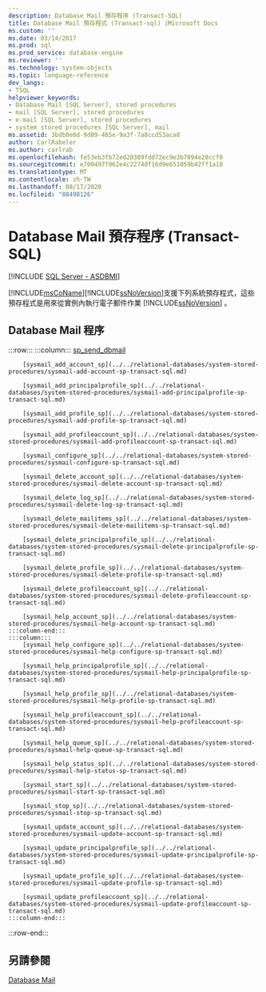 ```yaml
---
description: Database Mail 預存程序 (Transact-SQL)
title: Database Mail 預存程式 (Transact-sql) |Microsoft Docs
ms.custom: ''
ms.date: 03/14/2017
ms.prod: sql
ms.prod_service: database-engine
ms.reviewer: ''
ms.technology: system-objects
ms.topic: language-reference
dev_langs:
- TSQL
helpviewer_keywords:
- Database Mail [SQL Server], stored procedures
- mail [SQL Server], stored procedures
- e-mail [SQL Server], stored procedures
- system stored procedures [SQL Server], mail
ms.assetid: 3bdb0e6d-9d09-465e-9a3f-7a8ccd53aca8
author: CarlRabeler
ms.author: carlrab
ms.openlocfilehash: fe53eb3fb72ed20389fdd72ec9e3b7094e28ccf0
ms.sourcegitcommit: e700497f962e4c2274df16d9e651059b42ff1a10
ms.translationtype: MT
ms.contentlocale: zh-TW
ms.lasthandoff: 08/17/2020
ms.locfileid: "88498126"
---
```

# <a name="database-mail-stored-procedures-transact-sql"></a>Database Mail 預存程序 (Transact-SQL)
[!INCLUDE [SQL Server - ASDBMI](../../includes/applies-to-version/sql-asdbmi.md)]

  [!INCLUDE[msCoName](../../includes/msconame-md.md)][!INCLUDE[ssNoVersion](../../includes/ssnoversion-md.md)]支援下列系統預存程式，這些預存程式是用來從實例內執行電子郵件作業 [!INCLUDE[ssNoVersion](../../includes/ssnoversion-md.md)] 。  
  
## <a name="database-mail-procedures"></a>Database Mail 程序  

:::row:::
    :::column:::
        [sp_send_dbmail](../../relational-databases/system-stored-procedures/sp-send-dbmail-transact-sql.md)

        [sysmail_add_account_sp](../../relational-databases/system-stored-procedures/sysmail-add-account-sp-transact-sql.md)

        [sysmail_add_principalprofile_sp](../../relational-databases/system-stored-procedures/sysmail-add-principalprofile-sp-transact-sql.md)

        [sysmail_add_profile_sp](../../relational-databases/system-stored-procedures/sysmail-add-profile-sp-transact-sql.md)

        [sysmail_add_profileaccount_sp](../../relational-databases/system-stored-procedures/sysmail-add-profileaccount-sp-transact-sql.md)

        [sysmail_configure_sp](../../relational-databases/system-stored-procedures/sysmail-configure-sp-transact-sql.md)

        [sysmail_delete_account_sp](../../relational-databases/system-stored-procedures/sysmail-delete-account-sp-transact-sql.md)

        [sysmail_delete_log_sp](../../relational-databases/system-stored-procedures/sysmail-delete-log-sp-transact-sql.md)

        [sysmail_delete_mailitems_sp](../../relational-databases/system-stored-procedures/sysmail-delete-mailitems-sp-transact-sql.md)

        [sysmail_delete_principalprofile_sp](../../relational-databases/system-stored-procedures/sysmail-delete-principalprofile-sp-transact-sql.md)

        [sysmail_delete_profile_sp](../../relational-databases/system-stored-procedures/sysmail-delete-profile-sp-transact-sql.md)

        [sysmail_delete_profileaccount_sp](../../relational-databases/system-stored-procedures/sysmail-delete-profileaccount-sp-transact-sql.md)

        [sysmail_help_account_sp](../../relational-databases/system-stored-procedures/sysmail-help-account-sp-transact-sql.md)
    :::column-end:::
    :::column:::
        [sysmail_help_configure_sp](../../relational-databases/system-stored-procedures/sysmail-help-configure-sp-transact-sql.md)

        [sysmail_help_principalprofile_sp](../../relational-databases/system-stored-procedures/sysmail-help-principalprofile-sp-transact-sql.md)

        [sysmail_help_profile_sp](../../relational-databases/system-stored-procedures/sysmail-help-profile-sp-transact-sql.md)

        [sysmail_help_profileaccount_sp](../../relational-databases/system-stored-procedures/sysmail-help-profileaccount-sp-transact-sql.md)

        [sysmail_help_queue_sp](../../relational-databases/system-stored-procedures/sysmail-help-queue-sp-transact-sql.md)

        [sysmail_help_status_sp](../../relational-databases/system-stored-procedures/sysmail-help-status-sp-transact-sql.md)

        [sysmail_start_sp](../../relational-databases/system-stored-procedures/sysmail-start-sp-transact-sql.md)

        [sysmail_stop_sp](../../relational-databases/system-stored-procedures/sysmail-stop-sp-transact-sql.md)

        [sysmail_update_account_sp](../../relational-databases/system-stored-procedures/sysmail-update-account-sp-transact-sql.md)

        [sysmail_update_principalprofile_sp](../../relational-databases/system-stored-procedures/sysmail-update-principalprofile-sp-transact-sql.md)

        [sysmail_update_profile_sp](../../relational-databases/system-stored-procedures/sysmail-update-profile-sp-transact-sql.md)

        [sysmail_update_profileaccount_sp](../../relational-databases/system-stored-procedures/sysmail-update-profileaccount-sp-transact-sql.md)
    :::column-end:::
:::row-end:::

## <a name="see-also"></a>另請參閱  
 [Database Mail](../../relational-databases/database-mail/database-mail.md)  
  
  
